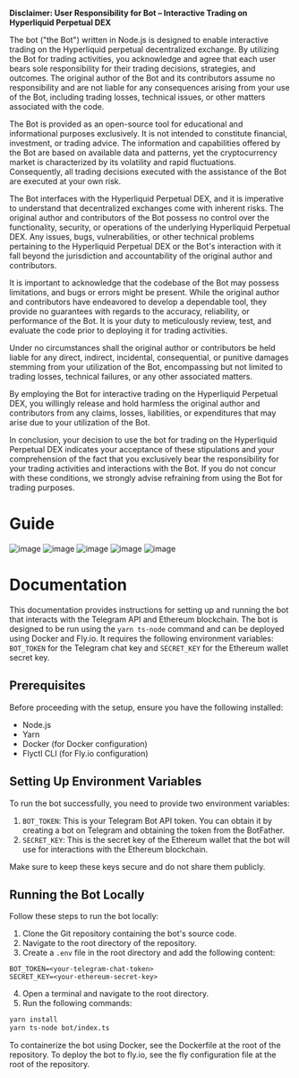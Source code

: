 **Disclaimer: User Responsibility for Bot – Interactive Trading on Hyperliquid Perpetual DEX**

The bot ("the Bot") written in Node.js is designed to enable interactive trading on the Hyperliquid perpetual decentralized exchange. By utilizing the Bot for trading activities, you acknowledge and agree that each user bears sole responsibility for their trading decisions, strategies, and outcomes. The original author of the Bot and its contributors assume no responsibility and are not liable for any consequences arising from your use of the Bot, including trading losses, technical issues, or other matters associated with the code.

The Bot is provided as an open-source tool for educational and informational purposes exclusively. It is not intended to constitute financial, investment, or trading advice. The information and capabilities offered by the Bot are based on available data and patterns, yet the cryptocurrency market is characterized by its volatility and rapid fluctuations. Consequently, all trading decisions executed with the assistance of the Bot are executed at your own risk.

The Bot interfaces with the Hyperliquid Perpetual DEX, and it is imperative to understand that decentralized exchanges come with inherent risks. The original author and contributors of the Bot possess no control over the functionality, security, or operations of the underlying Hyperliquid Perpetual DEX. Any issues, bugs, vulnerabilities, or other technical problems pertaining to the Hyperliquid Perpetual DEX or the Bot's interaction with it fall beyond the jurisdiction and accountability of the original author and contributors.

It is important to acknowledge that the codebase of the Bot may possess limitations, and bugs or errors might be present. While the original author and contributors have endeavored to develop a dependable tool, they provide no guarantees with regards to the accuracy, reliability, or performance of the Bot. It is your duty to meticulously review, test, and evaluate the code prior to deploying it for trading activities.

Under no circumstances shall the original author or contributors be held liable for any direct, indirect, incidental, consequential, or punitive damages stemming from your utilization of the Bot, encompassing but not limited to trading losses, technical failures, or any other associated matters.

By employing the Bot for interactive trading on the Hyperliquid Perpetual DEX, you willingly release and hold harmless the original author and contributors from any claims, losses, liabilities, or expenditures that may arise due to your utilization of the Bot.

In conclusion, your decision to use the bot for trading on the Hyperliquid Perpetual DEX indicates your acceptance of these stipulations and your comprehension of the fact that you exclusively bear the responsibility for your trading activities and interactions with the Bot. If you do not concur with these conditions, we strongly advise refraining from using the Bot for trading purposes.

# Guide

![image](https://github.com/elevatordown/hyperliquid-ts-sdk/assets/138456736/7fa9faba-b07e-48c3-a63b-c23441da4155)
![image](https://github.com/elevatordown/hyperliquid-ts-sdk/assets/138456736/82217d67-94a3-4eb3-8964-2a33f8dd7ebe)
![image](https://github.com/elevatordown/hyperliquid-ts-sdk/assets/138456736/f35a6aba-e6dc-45b0-9a25-7bfb5d2bbddf)
![image](https://github.com/elevatordown/hyperliquid-ts-sdk/assets/138456736/e0f66ca2-1007-4126-a21d-de45cb305402)
![image](https://github.com/elevatordown/hyperliquid-ts-sdk/assets/138456736/4f46f50a-b882-4622-95b9-24cb20c2db5f)



# Documentation

This documentation provides instructions for setting up and running the bot that interacts with the Telegram API and Ethereum blockchain. The bot is designed to be run using the `yarn ts-node` command and can be deployed using Docker and Fly.io. It requires the following environment variables: `BOT_TOKEN` for the Telegram chat key and `SECRET_KEY` for the Ethereum wallet secret key.

## Prerequisites

Before proceeding with the setup, ensure you have the following installed:

- Node.js
- Yarn
- Docker (for Docker configuration)
- Flyctl CLI (for Fly.io configuration)

## Setting Up Environment Variables

To run the bot successfully, you need to provide two environment variables:

1. `BOT_TOKEN`: This is your Telegram Bot API token. You can obtain it by creating a bot on Telegram and obtaining the token from the BotFather.
2. `SECRET_KEY`: This is the secret key of the Ethereum wallet that the bot will use for interactions with the Ethereum blockchain.

Make sure to keep these keys secure and do not share them publicly.

## Running the Bot Locally

Follow these steps to run the bot locally:

1. Clone the Git repository containing the bot's source code.
2. Navigate to the root directory of the repository.
3. Create a `.env` file in the root directory and add the following content:

```
BOT_TOKEN=<your-telegram-chat-token>
SECRET_KEY=<your-ethereum-secret-key>
```

4. Open a terminal and navigate to the root directory.
5. Run the following commands:

```sh
yarn install
yarn ts-node bot/index.ts
```

To containerize the bot using Docker, see the Dockerfile at the root of the repository.
To deploy the bot to fly.io, see the fly configuration file at the root of the repository.
